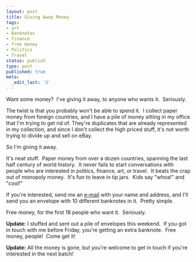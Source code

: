 ```yaml
---
layout: post
title: Giving Away Money
tags:
- art
- Banknotes
- finance
- free money
- Politics
- Travel
status: publish
type: post
published: true
meta:
  _edit_last: '2'
---
```

Want some money?  I've giving it away, to anyone who wants it.  Seriously.

The twist is that you probably won't be able to spend it.  I collect paper money from foreign countries, and I have a pile of money sitting in my office that I'm trying to get rid of. They're duplicates that are already represented in my collection, and since I don't collect the high priced stuff, it's not worth trying to divide up and sell on eBay.

So I'm giving it away.

It's neat stuff.  Paper money from over a dozen countries, spanning the last half century of world history.  It never fails to start conversations with people who are interested in politics, finance, art, or travel.  It beats the crap out of monopoly money.  It's fun to leave in tip jars.  Kids say "whoa!" and "cool!"

If you're interested, send me an <a href="mailto:peat@peat.org">e-mail</a> with your name and address, and I'll send you an envelope with 10 different banknotes in it.  Pretty simple.

Free money, for the first 18 people who want it.  Seriously.

<strong>Update:</strong> I stuffed and sent out a pile of envelopes this weekend.  If you got in touch with me before Friday, you're getting an extra banknote.  Free money, people!  Come get it!

<strong>Update:</strong> All the money is gone, but you're welcome to get in touch if you're interested in the next batch!
